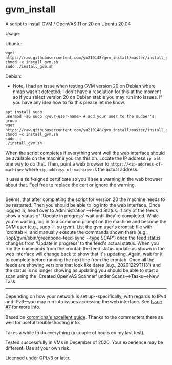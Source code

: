 # gvm_install
A script to install GVM / OpenVAS 11 or 20 on Ubuntu 20.04

Usage:

Ubuntu:
```
wget https://raw.githubusercontent.com/yu210148/gvm_install/master/install_gvm.sh
chmod +x install_gvm.sh
sudo ./install_gvm.sh 
```

Debian:
* Note, I had an issue when testing GVM version 20 on Debian where nmap wasn't detected. I don't have a resolution for this at the moment so if you select version 20 on Debian stable you may run into issues. If you have any idea how to fix this please let me know. 
```
apt install sudo
usermod -aG sudo <your-user-name> # add your user to the sudoer's group
wget https://raw.githubusercontent.com/yu210148/gvm_install/master/install_gvm.sh
chmod +x install_gvm.sh
sudo -i
./install_gvm.sh
```

When the script completes if everything went well the web interface should be available on the machine you ran this on. 
Locate the IP address `ip a` is one way to do that. Then, point a web browser to `https://<ip-address-of-machine>` where `<ip-address-of-machine>`
is the actual address.

It uses a self-signed certificate so you'll see a warning in the web browser about that. Feel free to replace the cert or ignore the warning.

**********
Seems, that after completing the script for version 20 the machine needs to be restarted. Then you should be able to log into the web interface. Once logged in, head over to Administration-->Feed Status. If any of the feeds show a status of 'Update in progress' wait until they're completed. While you're waiting, log in to a command prompt on the machine and become the GVM user (e.g., sudo -i, su gvm). List the gvm user's crontab file with 'crontab -l' and manually execute the commands shown there (e.g., '/opt/gvm/sbin/greenbone-feed-sync --type SCAP') once the feed status changes from 'Update in progress' to the feed's actual status. When you run the commands from the crontab the feed status update as shown in the web interface will change back to show that it's updating. Again, wait for it to complete before running the next line from the crontab. Once all the feeds are showing versions that look like dates (e.g., 20201229T1131) and the status is no longer showing as updating you should be able to start a scan using the 'Created OpenVAS Scanner' under Scans-->Tasks-->New Task.
*********

Depending on how your network is set up--specifically, with regards to IPv4 and IPv6--you may run into issues accessing the web interface. See <a href=https://github.com/yu210148/gvm_install/issues/7>Issue #7</a> for more info. 

Based on [koromicha's excellent guide](https://kifarunix.com/install-and-setup-gvm-11-on-ubuntu-20-04/). Thanks to the commenters there as well for useful troubleshooting info.

Takes a while to do everything (a couple of hours on my last test).

Tested successfully in VMs in December of 2020. Your experience may be different. Use at your own risk.



Licensed under GPLv3 or later.
